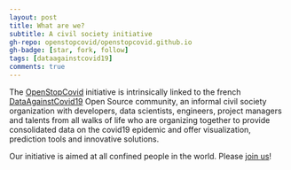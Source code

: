 ```yaml
---
layout: post
title: What are we?
subtitle: A civil society initiative
gh-repo: openstopcovid/openstopcovid.github.io
gh-badge: [star, fork, follow]
tags: [dataagainstcovid19]
comments: true
---
```


The [OpenStopCovid](https://github.com/OpenStopCovid) initiative is intrinsically linked to the french [DataAgainstCovid19](https://opencovid19.fr/) Open Source community, an informal civil society organization with developers, data scientists, engineers, project managers and talents from all walks of life who are organizing together to provide consolidated data on the covid19 epidemic and offer visualization, prediction tools and innovative solutions.

Our initiative is aimed at all confined people in the world. Please [join us](https://dataagainstcovid-19.slack.com)!
